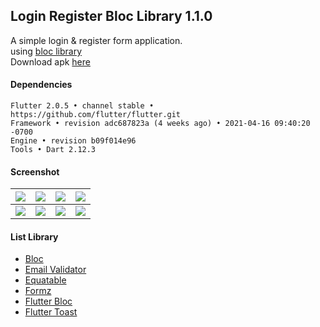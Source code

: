 ## Login Register Bloc Library 1.1.0 ##

A simple login & register form application.  
using [bloc library](https://bloclibrary.dev/#/)  
Download apk [here](https://www.dropbox.com/s/ob196jo79p455cz)  

#### Dependencies ####
```
Flutter 2.0.5 • channel stable • https://github.com/flutter/flutter.git
Framework • revision adc687823a (4 weeks ago) • 2021-04-16 09:40:20 -0700
Engine • revision b09f014e96
Tools • Dart 2.12.3
```

#### Screenshot ####
| ![](https://images2.imgbox.com/85/eb/Lt8ZO2wF_o.jpg) | ![](https://images2.imgbox.com/ca/15/kD0nOJ09_o.jpg) | ![](https://images2.imgbox.com/04/c2/kf4cG3DG_o.jpg) | ![](https://images2.imgbox.com/76/88/f6YPlkBt_o.jpg) |
| :---: | :---: | :---: | :---: |
| ![](https://images2.imgbox.com/52/de/cltNsQIc_o.jpg) | ![](https://images2.imgbox.com/3b/44/BwyT7Oli_o.jpg) | ![](https://images2.imgbox.com/5c/aa/Q2T8C2Us_o.jpg) | ![](https://images2.imgbox.com/43/8d/ptzDPFlE_o.jpg) |

#### List Library ####
- [Bloc](https://pub.dev/packages/bloc)
- [Email Validator](https://pub.dev/packages/email_validator)
- [Equatable](https://pub.dev/packages/equatable)
- [Formz](https://pub.dev/packages/formz)
- [Flutter Bloc](https://pub.dev/packages/flutter_bloc)
- [Flutter Toast](https://pub.dev/packages/fluttertoast)
